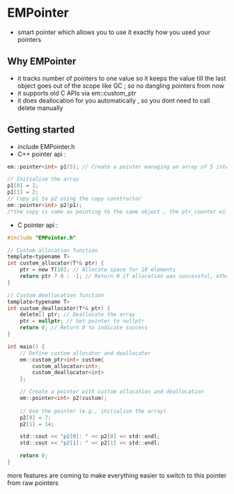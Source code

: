 # EMPointer
- smart pointer which allows you to use it exactly how you used your pointers

## Why EMPointer
- it tracks number of pointers to one value so it keeps the value till the last object goes out of the scope like GC ; so no dangling pointers from now 
- it supports old C APIs via em::custom_ptr
- it does deallocation for you automatically , so you dont need to call delete manually

## Getting started
- include EMPointer.h
- C++ pointer api :
```c++
em::pointer<int> p1(5); // Create a pointer managing an array of 5 integers

// Initialize the array
p1[0] = 1;
p1[1] = 2;
// Copy p1 to p2 using the copy constructor
em::pointer<int> p2(p1);
/*the copy is same as pointing to the same object , the ptr_counter will track both of the p1 and p2*/
```
- C pointer api :
```c
#include "EMPointer.h"

// Custom allocation function
template<typename T>
int custom_allocator(T*& ptr) {
    ptr = new T[10]; // Allocate space for 10 elements
    return ptr ? 0 : -1; // Return 0 if allocation was successful, otherwise -1
}

// Custom deallocation function
template<typename T>
int custom_deallocator(T*& ptr) {
    delete[] ptr; // Deallocate the array
    ptr = nullptr; // Set pointer to nullptr
    return 0; // Return 0 to indicate success
}

int main() {
    // Define custom allocator and deallocator
    em::custom_ptr<int> custom{
        custom_allocator<int>,
        custom_deallocator<int>
    };

    // Create a pointer with custom allocation and deallocation
    em::pointer<int> p2(custom);
    
    // Use the pointer (e.g., initialize the array)
    p2[0] = 7;
    p2[1] = 14;

    std::cout << "p2[0]: " << p2[0] << std::endl;
    std::cout << "p2[1]: " << p2[1] << std::endl;

    return 0;
}
```

more features are coming to make everything easier to switch to this pointer from raw pointers
